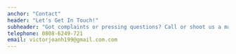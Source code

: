 ```yaml
---
anchor: "Contact"
header: "Let's Get In Touch!"
subheader: "Got complaints or pressing questions? Call or shoot us a mail."
telephone: 0808-6249-721
email: victorjoanh199@gmail.com.com
---
```

